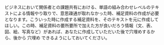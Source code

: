 ビジネスにおいて関係者との課題共有における、単語の組み合わせレベルのテキストによる情報やり取りで、意思疎通が取れなかった時、補足資料の作成が必要となります。こういった時に作成する補足資料を、そのテキストを元に作成してほしい。この時、補足資料の要所要所で加えた方が良いだろう情報（文、表、図、絵、写真など）があれば、あなたに作成していただいた後で穴埋めするから、後から 穴埋め できるようにしておいてください。

````

````
